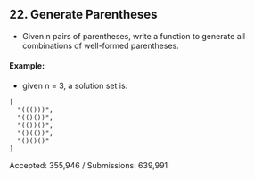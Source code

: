 ## 22. Generate Parentheses

- Given n pairs of parentheses, write a function to generate all combinations of well-formed parentheses.

#### Example: 
- given n = 3, a solution set is:

```
[
  "((()))",
  "(()())",
  "(())()",
  "()(())",
  "()()()"
]
```

Accepted: 355,946 / Submissions: 639,991